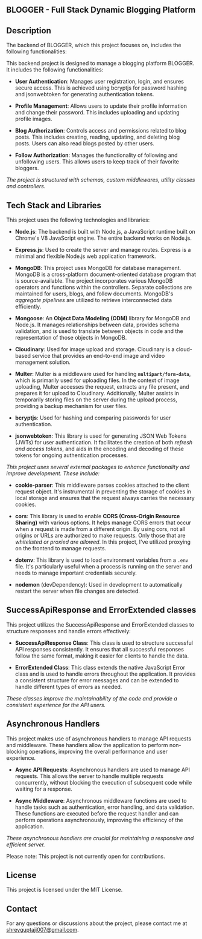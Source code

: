## BLOGGER - Full Stack Dynamic Blogging Platform

## Description

The backend of BLOGGER, which this project focuses on, includes the following functionalities:

This backend project is designed to manage a blogging platform BLOGGER. It includes the following functionalities:

- **User Authentication**: Manages user registration, login, and ensures secure access. This is achieved using bcryptjs for password hashing and jsonwebtoken for generating authentication tokens.

- **Profile Management**: Allows users to update their profile information and change their password. This includes uploading and updating profile images.

- **Blog Authorization**: Controls access and permissions related to blog posts. This includes creating, reading, updating, and deleting blog posts. Users can also read blogs posted by other users.

- **Follow Authorization**: Manages the functionality of following and unfollowing users. This allows users to keep track of their favorite bloggers.

_The project is structured with schemas, custom middlewares, utility classes and controllers._

## Tech Stack and Libraries

This project uses the following technologies and libraries:

- **Node.js**: The backend is built with Node.js, a JavaScript runtime built on Chrome's V8 JavaScript engine. The entire backend
  works on Node.js.

- **Express.js**: Used to create the server and manage routes. Express is a minimal and flexible Node.js web application framework.

- **MongoDB**: This project uses MongoDB for database management. MongoDB is a cross-platform document-oriented database program that is source-available. The project incorporates various MongoDB operators and functions within the controllers. Separate collections are maintained for users, blogs, and follow documents. MongoDB's _aggregate pipelines_ are utilized to retrieve interconnected data efficiently.

- **Mongoose**: An **Object Data Modeling (ODM)** library for MongoDB and Node.js. It manages relationships between data, provides schema validation, and is used to translate between objects in code and the representation of those objects in MongoDB.

- **Cloudinary**: Used for image upload and storage. Cloudinary is a cloud-based service that provides an end-to-end image and video management solution.

- **Multer**: Multer is a middleware used for handling **`multipart/form-data`**, which is primarily used for uploading files. In the context of image uploading, Multer accesses the request, extracts any file present, and prepares it for upload to Cloudinary. Additionally, Multer assists in temporarily storing files on the server during the upload process, providing a backup mechanism for user files.

- **bcryptjs**: Used for hashing and comparing passwords for user authentication.

- **jsonwebtoken**: This library is used for generating JSON Web Tokens (JWTs) for user authentication. It facilitates the creation of both _refresh and access tokens_, and aids in the encoding and decoding of these tokens for ongoing authentication processes.

_This project uses several external packages to enhance functionality and improve development. These include:_

- **cookie-parser**: This middleware parses cookies attached to the client request object. It's instrumental in preventing the storage of cookies in local storage and ensures that the request always carries the necessary cookies.

- **cors**: This library is used to enable **CORS (Cross-Origin Resource Sharing)** with various options. It helps manage CORS errors that occur when a request is made from a different origin. By using cors, not all origins or URLs are authorized to make requests. Only those that are _whitelisted or proxied are allowed_. In this project, I've utilized proxying on the frontend to manage requests.

- **dotenv**: This library is used to load environment variables from a `.env` file. It's particularly useful when a process is running on the server and needs to manage important credentials securely.

- **nodemon** (devDependency): Used in development to automatically restart the server when file changes are detected.

## SuccessApiResponse and ErrorExtended classes

This project utilizes the SuccessApiResponse and ErrorExtended classes to structure responses and handle errors effectively:

- **SuccessApiResponse Class**: This class is used to structure successful API responses consistently. It ensures that all successful responses follow the same format, making it easier for clients to handle the data.

- **ErrorExtended Class**: This class extends the native JavaScript Error class and is used to handle errors throughout the application. It provides a consistent structure for error messages and can be extended to handle different types of errors as needed.

_These classes improve the maintainability of the code and provide a consistent experience for the API users._

## Asynchronous Handlers

This project makes use of asynchronous handlers to manage API requests and middleware. These handlers allow the application to perform non-blocking operations, improving the overall performance and user experience.

- **Async API Requests**: Asynchronous handlers are used to manage API requests. This allows the server to handle multiple requests concurrently, without blocking the execution of subsequent code while waiting for a response.

- **Async Middleware**: Asynchronous middleware functions are used to handle tasks such as authentication, error handling, and data validation. These functions are executed before the request handler and can perform operations asynchronously, improving the efficiency of the application.

_These asynchronous handlers are crucial for maintaining a responsive and efficient server._

Please note: This project is not currently open for contributions.

## License

This project is licensed under the MIT License.

## Contact

For any questions or discussions about the project, please contact me at <shreyguptaji007@gmail.com>.
